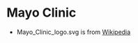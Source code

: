 # Mayo Clinic

- Mayo_Clinic_logo.svg is from [Wikipedia](https://en.m.wikipedia.org/wiki/File:Mayo_Clinic_logo.svg)
